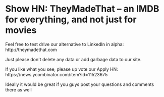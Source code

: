 # Show HN: TheyMadeThat – an IMDB for everything, and not just for movies

Feel free to test drive our alternative to LinkedIn in alpha: http:&#x2F;&#x2F;theymadethat.com<p>Just please don&#x27;t delete any data or add garbage data to our site.<p>If you like what you see, please up vote our Apply HN: https:&#x2F;&#x2F;news.ycombinator.com&#x2F;item?id=11523675<p>Ideally it would be great if you guys post your questions and comments there as well

